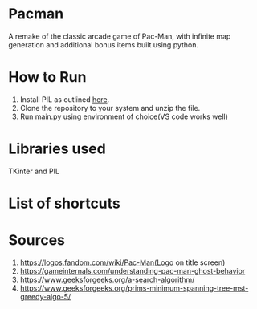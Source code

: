 # Pacman
A remake of the classic arcade game of Pac-Man, with infinite map generation and additional bonus items built using python.
# How to Run
1. Install PIL as outlined [here](https://www.cs.cmu.edu/~112/notes/notes-graphics.html#installingModules).
2. Clone the repository to your system and unzip the file.
3. Run main.py using environment of choice(VS code works well)
# Libraries used
TKinter and PIL
# List of shortcuts
# Sources
1. https://logos.fandom.com/wiki/Pac-Man(Logo on title screen)
2. https://gameinternals.com/understanding-pac-man-ghost-behavior
3. https://www.geeksforgeeks.org/a-search-algorithm/
4. https://www.geeksforgeeks.org/prims-minimum-spanning-tree-mst-greedy-algo-5/
